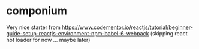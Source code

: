 # componium

Very nice starter from https://www.codementor.io/reactjs/tutorial/beginner-guide-setup-reactjs-environment-npm-babel-6-webpack
(skipping react hot loader for now ... maybe later)